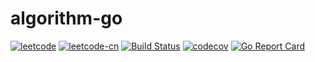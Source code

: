 # algorithm-go

[![leetcode](https://img.shields.io/badge/leetcode-lijinglin2019-blue)](https://leetcode.com/lijinglin2019)
[![leetcode-cn](https://img.shields.io/badge/leetcode--cn-lijinglin-red)](https://leetcode-cn.com/lijinglin)
[![Build Status](https://travis-ci.com/lijinglin2019/algorithm-go.svg?branch=master)](https://travis-ci.com/lijinglin2019/algorithm-go)
[![codecov](https://codecov.io/gh/lijinglin2019/algorithm-go/branch/master/graph/badge.svg)](https://codecov.io/gh/lijinglin2019/algorithm-go)
[![Go Report Card](https://goreportcard.com/badge/github.com/lijinglin2019/algorithm-go)](https://goreportcard.com/report/github.com/lijinglin2019/algorithm-go)
